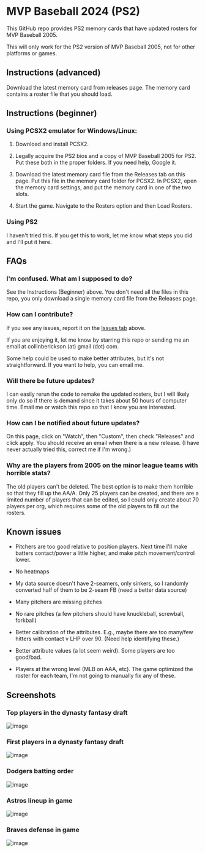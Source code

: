 
# MVP Baseball 2024 (PS2)

<!-- badges: start -->
<!-- badges: end -->

This GitHub repo provides PS2 memory cards that have updated rosters
for MVP Baseball 2005.

This will only work for the PS2 version of MVP Baseball 2005, not for other
platforms or games.

## Instructions (advanced)

Download the latest memory card from releases page.
The memory card contains a roster file that you should load.

## Instructions (beginner)

### Using PCSX2 emulator for Windows/Linux:

1. Download and install PCSX2.

2. Legally acquire the PS2 bios and a copy of MVP Baseball 2005 for PS2.
Put these both in the proper folders. If you need help, Google it.

3. Download the latest memory card file from the Releases tab on this page.
Put this file in the memory card folder for PCSX2. In PCSX2, open the memory
card settings, and put the memory card in one of the two slots.

4. Start the game. Navigate to the Rosters option and then Load Rosters.

### Using PS2

I haven't tried this. If you get this to work, let me know what steps you
did and I'll put it here.

## FAQs

### I'm confused. What am I supposed to do?

See the Instructions (Beginner) above. You don't need all the files in this
repo, you only download a single memory card file from the Releases page.

### How can I contribute?

If you see any issues, report it on the
[Issues tab](https://github.com/CollinErickson/MVP2005/issues)
above.

If you are enjoying it, let me know by starring this repo or sending me an 
email at collinberickson (at) gmail (dot) com.

Some help could be used to make better attributes, but it's not straightforward.
If you want to help, you can email me.

### Will there be future updates?

I can easily rerun the code to remake the updated rosters, but I will likely
only do so if there is demand since it takes about 50 hours of computer time.
Email me or watch this repo so that I know
you are interested.

### How can I be notified about future updates?

On this page, click on "Watch", then "Custom", then check "Releases" and 
click apply. You should receive an email when there is a new release.
(I have never actually tried this, correct me if I'm wrong.)

### Why are the players from 2005 on the minor league teams with horrible stats?

The old players can't be deleted. The best option is to make them horrible
so that they fill up the AA/A. Only 25 players can be created, and there are a
limited number of players that can be edited, so I could only create about 70
players per org, which requires some of the old players to fill out the rosters.


## Known issues

* Pitchers are too good relative to position players. Next time I'll make
batters contact/power a little higher, and make pitch movement/control lower.

* No heatmaps

* My data source doesn't have 2-seamers, only sinkers, so I randomly converted
half of them to be 2-seam FB (need a better data source)

* Many pitchers are missing pitches

* No rare pitches (a few pitchers should have knuckleball, screwball, forkball)

* Better calibration of the attributes. E.g., maybe there are too many/few
hitters with contact v LHP over 90. (Need help identifying these.)

* Better attribute values (a lot seem weird). Some players are too good/bad.

* Players at the wrong level (MLB on AAA, etc). The game optimized the roster
for each team, I'm not going to manually fix any of these.

## Screenshots

### Top players in the dynasty fantasy draft

![image](images/demo/fantasy_draft_top_players.png)

### First players in a dynasty fantasy draft

![image](images/demo/fantasy_draft_review.png)

### Dodgers batting order

![image](images/demo/dodgers_batting_order.png)

### Astros lineup in game

![image](images/demo/astros_lineup_before_game.png)

### Braves defense in game

![image](images/demo/braves_defense_before_game.png)
